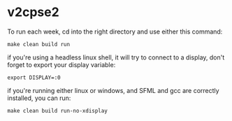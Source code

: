 # v2cpse2

To run each week, cd into the right directory and use either this command:

```
make clean build run
``` 

if you're using a headless linux shell, it will try to connect to a display, don't forget to export your display variable:
```
export DISPLAY=:0
```

if you're running either linux or windows, and SFML and gcc are correctly installed, you can run:

```
make clean build run-no-xdisplay
```

